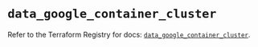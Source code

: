 # `data_google_container_cluster`

Refer to the Terraform Registry for docs: [`data_google_container_cluster`](https://registry.terraform.io/providers/hashicorp/google/6.19.0/docs/data-sources/container_cluster).
